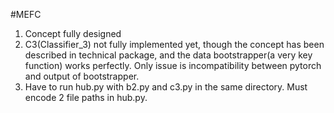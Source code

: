 #MEFC

1) Concept fully designed
2)  C3(Classifier_3) not fully implemented yet, though the concept has been described in technical package, and the data bootstrapper(a very key function) works perfectly. Only issue is incompatibility between pytorch and output of bootstrapper.
3) Have to run hub.py with b2.py and c3.py in the same directory.
 Must encode 2 file paths in hub.py.
